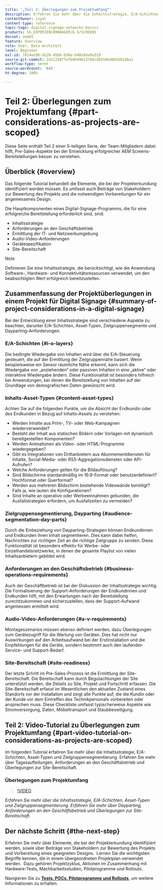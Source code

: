 ```yaml
---
title: '„Teil 2: Überlegungen zum Projektumfang“'
description: Erfahren Sie mehr über die Inhaltsstrategie, E/A-Schichten, Asset-Typen und Zielgruppensegmentierung in AEM Screens. Erfahren Sie mehr über Dayparting, Anforderungen an den Geschäftsbetrieb und Überlegungen zur Site-Bereitschaft.
contentOwner: jsyal
content-type: reference
topic-tags: digital-signage-networks-basics
products: SG_EXPERIENCEMANAGER/6.5/SCREENS
docset: aem65
feature: Overview
role: User, Data Architect
level: Beginner
exl-id: 7814ee96-9220-45b6-b56e-b48a9da9a319
source-git-commit: 2a51258ffe7b969962378dcd0558bd001b616ba1
workflow-type: tm+mt
source-wordcount: '642'
ht-degree: 100%

---
```


# Teil 2: Überlegungen zum Projektumfang {#part-considerations-as-projects-are-scoped}

Diese Seite enthält Teil 2 einer 5-teiligen Serie, der Team-Mitgliedern dabei hilft, Pre-Sales-Aspekte bei der Entwicklung erfolgreicher AEM Screens-Bereitstellungen besser zu verstehen.

## Überblick {#overview}

Das folgende Tutorial behandelt die Elemente, die bei der Projekterkundung identifiziert werden müssen. Es umfasst auch Beiträge von Stakeholdern zur Bewertung des Projekts und die notwendigen Vorbereitungen für ein angemessenes Design.

Die Hauptkomponenten eines Digital-Signage-Programms, die für eine erfolgreiche Bereitstellung erforderlich sind, sind:

* Inhaltsstrategie
* Anforderungen an den Geschäftsbetrieb
* Ermittlung der IT- und Netzwerkumgebung
* Audio-Video-Anforderungen
* Gerätespezifikation
* Site-Bereitschaft

>[!NOTE]
>
>Definieren Sie eine Inhaltsstrategie, die berücksichtigt, wie die Anwendung Software-, Hardware- und Konnektivitätsressourcen verwendet, um den beabsichtigten Wert erfolgreich bereitzustellen.

## Zusammenfassung der Projektüberlegungen in einem Projekt für Digital Signage {#summary-of-project-considerations-in-a-digital-signage}

Bei der Entwicklung einer Inhaltsstrategie sind verschiedene Aspekte zu beachten, darunter E/A-Schichten, Asset-Typen, Zielgruppensegmente und Dayparting-Anforderungen.

### E/A-Schichten {#i-o-layers}

Die bedingte Wiedergabe von Inhalten wird über die E/A-Steuerung gesteuert, die auf der Ermittlung der Zielgruppennähe basiert. Wenn beispielsweise ein Sensor räumliche Nähe erkennt, kann sich die Wiedergabe von „anziehenden“ oder passiven Inhalten in eine „aktive“ oder interaktive Wiedergabe ändern. Diese Funktionalität ist besonders hilfreich bei Anwendungen, bei denen die Bereitstellung von Inhalten auf der Grundlage von demografischen Daten gewünscht wird.

### Inhalts-Asset-Typen {#content-asset-types}

Achten Sie auf die folgenden Punkte, um die Absicht der Endkundin oder des Endkunden in Bezug auf Inhalts-Assets zu verstehen:

* Werden Inhalte aus Print-, TV- oder Web-Kampagnen wiederverwendet?
* Besteht der Inhalt aus statischen Bildern oder Vorlagen mit dynamisch bereitgestellten Komponenten?
* Werden Animationen als Video- oder HTML-Programme wiedergegeben?
* Gibt es Integrationen von Drittanbietern aus Abonnementdiensten für Inhalte, Social-Media- oder RSS-Aggregationsdiensten oder API-Aufrufen?
* Welche Anforderungen gelten für die Bildauflösung?
* Sind Bildschirme standardmäßig im 16:9-Format oder benutzerdefiniert? Hochformat oder Querformat?
* Werden aus mehreren Bildschirm bestehende Videowände benötigt? Falls ja, wie lauten die Konfigurationen?
* Sind Inhalte an operative oder Werbeeinnahmen gebunden, die Ausfallstrategien erfordern, um Ausfallzeiten zu vermeiden?

### Zielgruppensegmentierung, Dayparting {#audience-segmentation-day-parts}

Durch die Einbeziehung von Dayparting-Strategien können Endkundinnen und Endkunden ihren Inhalt segmentieren. Dies kann dabei helfen, Nachrichten zur richtigen Zeit an die richtige Zielgruppe zu senden. Diese Funktionalität ist besonders effektiv für Werbe- oder Einzelhandelsnetzwerke, in denen die gesamte Playlist von vielen Inhaltsanbietern gebildet wird.

### Anforderungen an den Geschäftsbetrieb {#business-operations-requirements}

Auch der Geschäftbetrieb ist bei der Diskussion der Inhaltsstrategie wichtig. Die Formalisierung der Support-Anforderungen der Endkundinnen und Endkunden hilft, mit den Erwartungen nach der Bereitstellung zurechtzukommen und sicherzustellen, dass der Support-Aufwand angemessen ermittelt wird.

### Audio-Video-Anforderungen {#a-v-requirements}

Montageszenarios müssen ebenso definiert werden, dazu Überlegungen zum Gerätezugriff für die Wartung von Geräten. Dies hat nicht nur Auswirkungen auf den Arbeitsaufwand bei der Erstinstallation und die Empfehlungen für die Geräte, sondern bestimmt auch den laufenden Service- und Support-Bedarf.

### Site-Bereitschaft {#site-readiness}

Der letzte Schritt im Pre-Sales-Prozess ist die Ermittlung der Site-Bereitschaft. Die Bereitschaft kann durch Begutachtungen der Site unterstützt werden, die Details zu Site, Projekt und Fortschritt erfassen. Die Site-Bereitschaft erfasst im Wesentlichen den aktuellen Zustand eines Standorts vor der Installation und zeigt alle Punkte auf, die die Kundin oder der Kunde vor dem Eintreffen des Technikpersonals vorbereiten oder ansprechen muss. Diese Checkliste umfasst typischerweise Aspekte wie Stromversorgung, Daten, Möbeltransport und Staubbeseitigung.

## Teil 2: Video-Tutorial zu Überlegungen zum Projektumfang {#part-video-tutorial-on-considerations-as-projects-are-scoped}

Im folgenden Tutorial erfahren Sie mehr über die Inhaltsstrategie, E/A-Schichten, Asset-Typen und Zielgruppensegmentierung. Erfahren Sie mehr über Tagesaufteilungen, Anforderungen an den Geschäftsbetrieb und Überlegungen zur Site-Bereitschaft.

### Überlegungen zum Projektumfang

>[!VIDEO](https://video.tv.adobe.com/v/28380)

*Erfahren Sie mehr über die Inhaltsstrategie, E/A-Schichten, Asset-Typen und Zielgruppensegmentierung. Erfahren Sie mehr über Dayparting, Anforderungen an den Geschäftsbetrieb und Überlegungen zur Site-Bereitschaft.*

## Der nächste Schritt {#the-next-step}

Erfahren Sie mehr über Elemente, die bei der Projekterkundung identifiziert werden, sowie über Beiträge von Stakeholdern zur Bewertung des Projekts und Vorbereitung eines geeigneten Designs.  Lernen Sie die wichtigsten Begriffe kennen, die in einem übergeordneten Projektplan verwendet werden.  Dazu gehören Projektzyklus, Aktionen im Zusammenhang mit Hardware-Tests, Machbarkeitsstudien, Pilotprogramme und Rollouts.

Navigieren Sie zu **[Tests, POCs, Pilotprogramme und Rollouts](testing-pocs-pilots-rollouts.md)**, um weitere Informationen zu erhalten.
